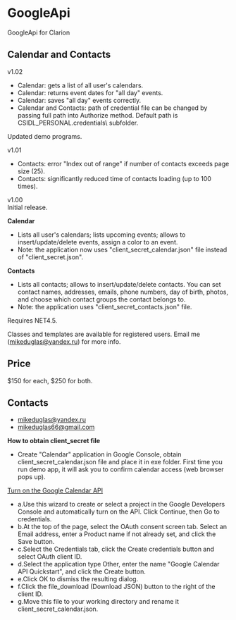 # GoogleApi
GoogleApi for Clarion

## Calendar and Contacts
  
v1.02
- Calendar: gets a list of all user's calendars.
- Calendar: returns event dates for "all day" events.
- Calendar: saves "all day" events correctly.
- Calendar and Contacts: path of credential file can be changed by passing full path into Authorize method. Default path is CSIDL_PERSONAL\.credentials\ subfolder.
  
Updated demo programs.
  
v1.01
- Contacts: error "Index out of range" if number of contacts exceeds page size (25).
- Contacts: significantly reduced time of contacts loading (up to 100 times).
  
v1.00  
Initial release.
  
**Calendar**
- Lists all user's calendars; lists upcoming events; allows to insert/update/delete events, assign a color to an event. 
- Note: the application now uses "client_secret_calendar.json" file instead of "client_secret.json".

**Contacts**
- Lists all contacts; allows to insert/update/delete contacts. You can set contact names, addresses, emails, phone numbers, day of birth, photos, 
and choose which contact groups the contact belongs to. 
- Note: the application uses "client_secret_contacts.json" file.


Requires NET4.5.

Classes and templates are available for registered users. Email me (mikeduglas@yandex.ru) for more info.
  
  
## Price
$150 for each, $250 for both.
  
## Contacts
- <mikeduglas@yandex.ru>  
- <mikeduglas66@gmail.com>

  
**How to obtain client_secret file**
* Create "Calendar" application in Google Console, obtain client_secret_calendar.json file and place it in exe folder.
First time you run demo app, it will ask you to confirm calendar access (web browser pops up).


[Turn on the Google Calendar API](https://developers.google.com/google-apps/calendar/quickstart/dotnet#prerequisites)
* a.Use this wizard to create or select a project in the Google Developers Console and automatically turn on the API. Click Continue, then Go to credentials.
* b.At the top of the page, select the OAuth consent screen tab. Select an Email address, enter a Product name if not already set, and click the Save button. 
* c.Select the Credentials tab, click the Create credentials button and select OAuth client ID. 
* d.Select the application type Other, enter the name "Google Calendar API Quickstart", and click the Create button.
* e.Click OK to dismiss the resulting dialog. 
* f.Click the file_download (Download JSON) button to the right of the client ID.
* g.Move this file to your working directory and rename it client_secret_calendar.json. 
